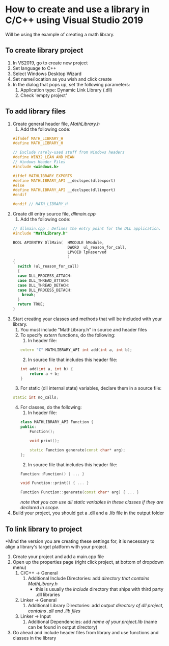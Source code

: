 # How to create and use a library in C/C++ using Visual Studio 2019

Will be using the example of creating a math library.

## To create library project
1. In VS2019, go to create new project
2. Set language to C++
3. Select Windows Desktop Wizard
4. Set name/location as you wish and click create
5. In the dialog that pops up, set the following parameters:
    1. Application type: Dynamic Link Library (.dll)
    2. Check 'empty project'

## To add library files
1. Create general header file, *MathLibrary.h*
	1. Add the following code:
	```c++
    #ifndef MATH_LIBRARY_H
    #define MATH_LIBRARY_H

	// Exclude rarely-used stuff from Windows headers
    #define WIN32_LEAN_AND_MEAN
    // Windows Header Files
    #include <windows.h>

    #ifdef MATHLIBRARY_EXPORTS
    #define MATHLIBRARY_API __declspec(dllexport)
    #else
    #define MATHLIBRARY_API __declspec(dllimport)
    #endif

    #endif // MATH_LIBRARY_H
    ```
2. Create dll entry source file, *dllmain.cpp*
	1. Add the following code:
	```c++
    // dllmain.cpp : Defines the entry point for the DLL application.
    #include "MathLibrary.h"

    BOOL APIENTRY DllMain( 	HMODULE hModule,
    						DWORD  ul_reason_for_call,
    						LPVOID lpReserved
    						)
    {
      switch (ul_reason_for_call)
      {
      case DLL_PROCESS_ATTACH:
      case DLL_THREAD_ATTACH:
      case DLL_THREAD_DETACH:
      case DLL_PROCESS_DETACH:
      	break;
      }
      return TRUE;
    }
    ```
3. Start creating your classes and methods that will be included with your library.
	1. You must include "MathLibrary.h" in source and header files
	2. To specify *extern* functions, do the following:
		1. In header file:
        ```c++
        extern "C" MATHLIBRARY_API int add(int a, int b);
        ```
        2. In source file that includes this header file:
        ```c++
        int add(int a, int b) {
        	return a + b;
        }
        ```
	3. For static (dll internal state) variables, declare them in a source file:
	```c++
    static int no_calls;
    ```
    4. For classes, do the following:
    	1. In header file:
    	```c++
        class MATHLIBRARY_API Function {
        public:
            Function();

            void print();

            static Function generate(const char* arg);
        };
        ```
        2. In source file that includes this header file:
        ```c++
        Function::Function() { ... }
        
        void Function::print() { ... }
        
        Function Function::generate(const char* arg) { ... }
        ```
        *note that you can use dll static variables in these classes if they are declared in
        scope.*
5. Build your project, you should get a .dll and a .lib file in the output folder
        
## To link library to project
*Mind the version you are creating these settings for, it is necessary to align a library's target platform with your project.
1. Create your project and add a main.cpp file
2. Open up the properties page (right click project, at bottom of dropdown menu)
	1. C/C++ -> General
		1. Additional Include Directories:
			add *directory that contains MathLibrary.h*
            * this is usually the *include* directory that ships with third party .dll libraries
    2. Linker -> General
    	1. Additional Library Directories:
    		add *output directory of dll project, contains .dll and .lib files*
   	3. Linker -> Input
   		1. Additional Dependencies:
   			add *name of your project.lib* (name can be found in output directory)
3. Go ahead and include header files from library and use functions and classes in the library
